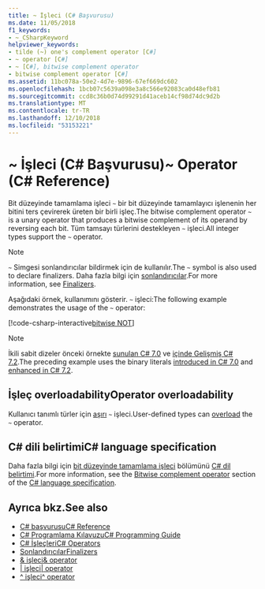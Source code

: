```yaml
---
title: ~ İşleci (C# Başvurusu)
ms.date: 11/05/2018
f1_keywords:
- ~_CSharpKeyword
helpviewer_keywords:
- tilde (~) one's complement operator [C#]
- ~ operator [C#]
- ~ [C#], bitwise complement operator
- bitwise complement operator [C#]
ms.assetid: 11bc078a-50e2-4d7e-9896-67ef669dc602
ms.openlocfilehash: 1bcb07c5639a098e3a8c566e92083ca0d48efb81
ms.sourcegitcommit: ccd8c36b0d74d99291d41aceb14cf98d74dc9d2b
ms.translationtype: MT
ms.contentlocale: tr-TR
ms.lasthandoff: 12/10/2018
ms.locfileid: "53153221"
---
```

# <a name="-operator-c-reference"></a><span data-ttu-id="0b42e-102">~ İşleci (C# Başvurusu)</span><span class="sxs-lookup"><span data-stu-id="0b42e-102">~ Operator (C# Reference)</span></span>

<span data-ttu-id="0b42e-103">Bit düzeyinde tamamlama işleci `~` bir bit düzeyinde tamamlayıcı işlenenin her bitini ters çevirerek üreten bir birli işleç.</span><span class="sxs-lookup"><span data-stu-id="0b42e-103">The bitwise complement operator `~` is a unary operator that produces a bitwise complement of its operand by reversing each bit.</span></span> <span data-ttu-id="0b42e-104">Tüm tamsayı türlerini destekleyen `~` işleci.</span><span class="sxs-lookup"><span data-stu-id="0b42e-104">All integer types support the `~` operator.</span></span>

> [!NOTE]
> <span data-ttu-id="0b42e-105">`~` Simgesi sonlandırıcılar bildirmek için de kullanılır.</span><span class="sxs-lookup"><span data-stu-id="0b42e-105">The `~` symbol is also used to declare finalizers.</span></span> <span data-ttu-id="0b42e-106">Daha fazla bilgi için [sonlandırıcılar](../../programming-guide/classes-and-structs/destructors.md).</span><span class="sxs-lookup"><span data-stu-id="0b42e-106">For more information, see [Finalizers](../../programming-guide/classes-and-structs/destructors.md).</span></span>

<span data-ttu-id="0b42e-107">Aşağıdaki örnek, kullanımını gösterir. `~` işleci:</span><span class="sxs-lookup"><span data-stu-id="0b42e-107">The following example demonstrates the usage of the `~` operator:</span></span>

[!code-csharp-interactive[bitwise NOT](~/samples/snippets/csharp/language-reference/operators/BitwiseComplementExamples.cs#Example)]

> [!NOTE]
> <span data-ttu-id="0b42e-108">İkili sabit dizeler önceki örnekte [sunulan C# 7.0](../../whats-new/csharp-7.md#numeric-literal-syntax-improvements) ve [içinde Gelişmiş C# 7.2](../../whats-new/csharp-7-2.md#leading-underscores-in-numeric-literals).</span><span class="sxs-lookup"><span data-stu-id="0b42e-108">The preceding example uses the binary literals [introduced in C# 7.0](../../whats-new/csharp-7.md#numeric-literal-syntax-improvements) and [enhanced  in C# 7.2](../../whats-new/csharp-7-2.md#leading-underscores-in-numeric-literals).</span></span>

## <a name="operator-overloadability"></a><span data-ttu-id="0b42e-109">İşleç overloadability</span><span class="sxs-lookup"><span data-stu-id="0b42e-109">Operator overloadability</span></span>

<span data-ttu-id="0b42e-110">Kullanıcı tanımlı türler için [aşırı](../keywords/operator.md) `~` işleci.</span><span class="sxs-lookup"><span data-stu-id="0b42e-110">User-defined types can [overload](../keywords/operator.md) the `~` operator.</span></span>

## <a name="c-language-specification"></a><span data-ttu-id="0b42e-111">C# dili belirtimi</span><span class="sxs-lookup"><span data-stu-id="0b42e-111">C# language specification</span></span>

<span data-ttu-id="0b42e-112">Daha fazla bilgi için [bit düzeyinde tamamlama işleci](~/_csharplang/spec/expressions.md#bitwise-complement-operator) bölümünü [ C# dil belirtimi](../language-specification/index.md).</span><span class="sxs-lookup"><span data-stu-id="0b42e-112">For more information, see the [Bitwise complement operator](~/_csharplang/spec/expressions.md#bitwise-complement-operator) section of the [C# language specification](../language-specification/index.md).</span></span>

## <a name="see-also"></a><span data-ttu-id="0b42e-113">Ayrıca bkz.</span><span class="sxs-lookup"><span data-stu-id="0b42e-113">See also</span></span>

- [<span data-ttu-id="0b42e-114">C# başvurusu</span><span class="sxs-lookup"><span data-stu-id="0b42e-114">C# Reference</span></span>](../index.md)
- [<span data-ttu-id="0b42e-115">C# Programlama Kılavuzu</span><span class="sxs-lookup"><span data-stu-id="0b42e-115">C# Programming Guide</span></span>](../../programming-guide/index.md)
- [<span data-ttu-id="0b42e-116">C# İşleçleri</span><span class="sxs-lookup"><span data-stu-id="0b42e-116">C# Operators</span></span>](index.md)
- [<span data-ttu-id="0b42e-117">Sonlandırıcılar</span><span class="sxs-lookup"><span data-stu-id="0b42e-117">Finalizers</span></span>](../../programming-guide/classes-and-structs/destructors.md)
- [<span data-ttu-id="0b42e-118">& işleci</span><span class="sxs-lookup"><span data-stu-id="0b42e-118">& operator</span></span>](and-operator.md)
- [<span data-ttu-id="0b42e-119">| işleci</span><span class="sxs-lookup"><span data-stu-id="0b42e-119">| operator</span></span>](or-operator.md)
- [<span data-ttu-id="0b42e-120">^ işleci</span><span class="sxs-lookup"><span data-stu-id="0b42e-120">^ operator</span></span>](xor-operator.md)
